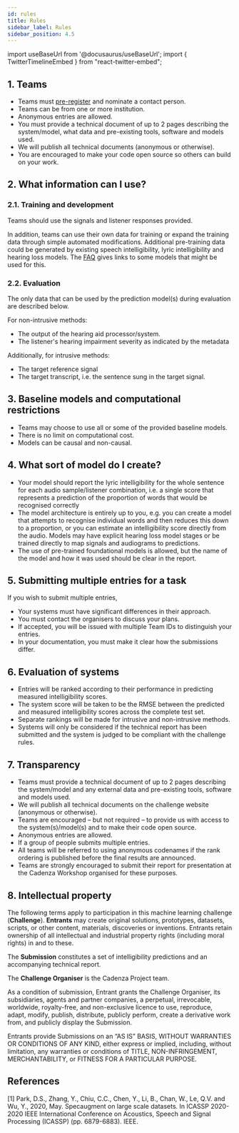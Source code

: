 ```yaml
---
id: rules
title: Rules
sidebar_label: Rules
sidebar_position: 4.5
---
```

import useBaseUrl from '@docusaurus/useBaseUrl';
import { TwitterTimelineEmbed } from "react-twitter-embed";


## 1. Teams

- Teams must [pre-register](./registration) and nominate a contact person.
- Teams can be from one or more institution.
- Anonymous entries are allowed.
- You must provide a technical document of up to 2 pages describing the system/model, what data and pre-existing tools, software and models used.
- We will publish all technical documents (anonymous or otherwise).
- You are encouraged to make your code open source so others can build on your work.

## 2. What information can I use?

### 2.1. Training and development

Teams should use the signals and listener responses provided.

In addition, teams can use their own data for training or expand the training data through simple automated modifications.
Additional pre-training data could be generated by existing speech intelligibility, lyric intelligibility and hearing loss models.
The [FAQ](./FAQs) gives links to some models that might be used for this.

### 2.2. Evaluation

The only data that can be used by the prediction model(s) during evaluation are described below.

For non-intrusive methods:

* The output of the hearing aid processor/system.
* The listener's hearing impairment severity as indicated by the metadata

Additionally, for intrusive methods:

* The target reference signal
* The target transcript, i.e. the sentence sung in the target signal.

## 3. Baseline models and computational restrictions

* Teams may choose to use all or some of the provided baseline models.
* There is no limit on computational cost.
* Models can be causal and non-causal.

## 4. What sort of model do I create?

* Your model should report the lyric intelligibility for the whole sentence for each audio sample/listener combination, 
i.e. a single score that represents a prediction of the proportion of words that would be recognised correctly
* The model architecture is entirely up to you, e.g. you can create a model that attempts to recognise individual 
words and then reduces this down to a proportion, or you can estimate an intelligibility score directly from the audio. 
Models may have explicit hearing loss model stages or be trained directly to map signals and audiograms to predictions.
* The use of pre-trained foundational models is allowed, but the name of the model and how it was used should be clear in the report. 

## 5. Submitting multiple entries for a task

If you wish to submit multiple entries,

* Your systems must have significant differences in their approach.
* You must contact the organisers to discuss your plans.
* If accepted, you will be issued with multiple Team IDs to distinguish your entries.
* In your documentation, you must make it clear how the submissions differ.

## 6. Evaluation of systems

* Entries will be ranked according to their performance in predicting measured intelligibility scores.
* The system score will be taken to be the RMSE between the predicted and measured intelligibility scores across the complete test set.
* Separate rankings will be made for intrusive and non-intrusive methods.
* Systems will only be considered if the technical report has been submitted and the system is judged to be compliant with the challenge rules.

## 7. Transparency

* Teams must provide a technical document of up to 2 pages describing the system/model and any external data and pre-existing tools, software and models used.
* We will publish all technical documents on the challenge website (anonymous or otherwise).
* Teams are encouraged – but not required – to provide us with access to the system(s)/model(s) and to make their code open source.
* Anonymous entries are allowed.
* If a group of people submits multiple entries.
* All teams will be referred to using anonymous codenames if the rank ordering is published before the final results are announced.
* Teams are strongly encouraged to submit their report for presentation at the Cadenza Workshop organised for these purposes.


## 8. Intellectual property

The following terms apply to participation in this machine learning challenge (**Challenge**). 
**Entrants** may create original solutions, prototypes, datasets, scripts, or other content, materials, discoveries or inventions. 
Entrants retain ownership of all intellectual and industrial property rights (including moral rights) in and to these.

The **Submission** constitutes a set of intelligibility predictions and an accompanying technical report.

The **Challenge Organiser** is the Cadenza Project team.

As a condition of submission, Entrant grants the Challenge Organiser, its subsidiaries, agents and partner companies, 
a perpetual, irrevocable, worldwide, royalty-free, and non-exclusive licence to use, reproduce, adapt, modify, publish, 
distribute, publicly perform, create a derivative work from, and publicly display the Submission.

Entrants provide Submissions on an “AS IS” BASIS, WITHOUT WARRANTIES OR CONDITIONS OF ANY KIND, either express or implied, 
including, without limitation, any warranties or conditions of TITLE, NON-INFRINGEMENT, MERCHANTABILITY, or FITNESS FOR A PARTICULAR PURPOSE.

## References

[1] Park, D.S., Zhang, Y., Chiu, C.C., Chen, Y., Li, B., Chan, W., Le, Q.V. and Wu, Y., 2020, May. Specaugment on large scale datasets. In ICASSP 2020-2020 IEEE International Conference on Acoustics, Speech and Signal Processing (ICASSP) (pp. 6879-6883). IEEE.